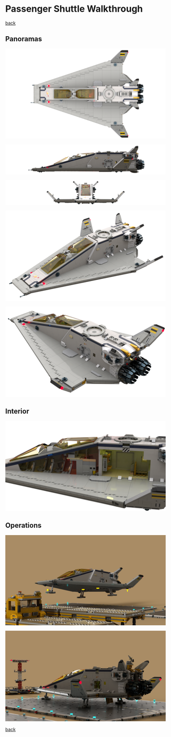# Passenger Shuttle Walkthrough

[back](../README.md)

## Panoramas
![](shuttle_1.png)

![](shuttle_2.png)

![](shuttle_3.png)

![](shuttle_4.png)

![](shuttle_5.png)

## Interior
![](shuttle-interior.png)

## Operations
![](shuttle-landing.png)

![](shuttle-landed.png)

[back](../README.md)
